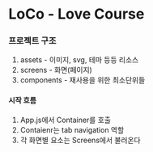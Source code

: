 # LoCo - Love Course

### 프로젝트 구조

1. assets - 이미지, svg, 테마 등등 리소스
2. screens - 화면(페이지)
3. components - 재사용을 위한 최소단위들

#### 시작 흐름

1. App.js에서 Container를 호출
2. Contaienr는 tab navigation 역할
3. 각 화면별 요소는 Screens에서 불러온다
